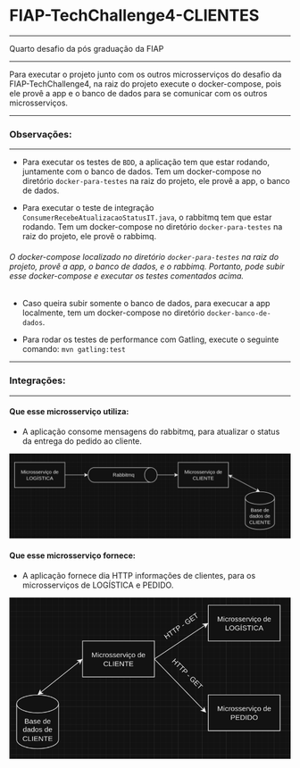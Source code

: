 # FIAP-TechChallenge4-CLIENTES

---

Quarto desafio da pós graduação da FIAP

---

Para executar o projeto junto com os outros microsserviços do desafio da FIAP-TechChallenge4,  na raiz do 
projeto execute o docker-compose, pois ele provê a app e o banco de dados para se comunicar com os outros 
microsserviços.

---

### Observações:

---

- Para executar os testes de `BDD`, a aplicação tem que estar rodando, juntamente com o banco de dados. Tem um docker-compose no diretório `docker-para-testes` na raiz do projeto, ele provê a app, o banco de dados.


- Para executar o teste de integração `ConsumerRecebeAtualizacaoStatusIT.java`, o rabbitmq tem que estar rodando. Tem um docker-compose no diretório `docker-para-testes` na raiz do projeto, ele provê o rabbimq.

###### O docker-compose localizado no diretório `docker-para-testes` na raiz do projeto, provê a app, o banco de dados, e o rabbimq. Portanto, pode subir esse docker-compose e executar os testes comentados acima.

- Caso queira subir somente o banco de dados, para execucar a app localmente, tem um docker-compose no diretório `docker-banco-de-dados`.


- Para rodar os testes de performance com Gatling, execute o seguinte comando: `mvn gatling:test`

---

### Integrações:

---

#### Que esse microsserviço utiliza:

- A aplicação consome mensagens do rabbitmq, para atualizar o status da entrega do pedido ao cliente.

![img.png](integracao_utiliza.png)

#### Que esse microsserviço fornece:

- A aplicação fornece dia HTTP informações de clientes, para os microsserviços de LOGÍSTICA e PEDIDO.

![img.png](integracao_fornece.png)
